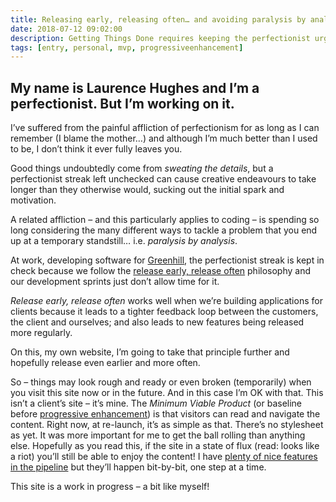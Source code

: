 ```yaml
---
title: Releasing early, releasing often… and avoiding paralysis by analysis
date: 2018-07-12 09:02:00
description: Getting Things Done requires keeping the perfectionist urges at bay.
tags: [entry, personal, mvp, progressiveenhancement]
---
```

My name is Laurence Hughes and I’m a perfectionist. But I’m working on it.
---

I’ve suffered from the painful affliction of perfectionism for as long as I can remember (I blame the mother…) and although I’m much better than I used to be, I don’t think it ever fully leaves you.

Good things undoubtedly come from _sweating the details_, but a perfectionist streak left unchecked can cause creative endeavours to take longer than they otherwise would, sucking out the initial spark and motivation.

A related affliction – and this particularly applies to coding – is spending so long considering the many different ways to tackle a problem that you end up at a temporary standstill… i.e. _paralysis by analysis_.

At work, developing software for [Greenhill](https://www.greenhilldigital.com/), the perfectionist streak is kept in check because we follow the [release early, release often](https://en.wikipedia.org/wiki/Release_early,_release_often) philosophy and our development sprints just don’t allow time for it.

_Release early, release often_ works well when we’re building applications for clients because it leads to a tighter feedback loop between the customers, the client and ourselves; and also leads to new features being released more regularly.

On this, my own website, I’m going to take that principle further and hopefully release even earlier and more often.

So – things may look rough and ready or even broken (temporarily) when you visit this site now or in the future. And in this case I’m OK with that. This isn’t a client’s site – it’s mine. The _Minimum Viable Product_ (or baseline before [progressive enhancement](https://developer.mozilla.org/en-US/docs/Glossary/Progressive_Enhancement)) is that visitors can read and navigate the content. Right now, at re-launch, it’s as simple as that. There’s no stylesheet as yet. It was more important for me to get the ball rolling than anything else. Hopefully as you read this, if the site in a state of flux (read: looks like a riot) you’ll still be able to enjoy the content! I have [plenty of nice features in the pipeline](https://trello.com/b/3EObg1XV/fuzzy-logic-personal-site) but they’ll happen bit-by-bit, one step at a time.

This site is a work in progress – a bit like myself!
